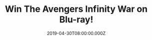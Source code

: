---
campaign-uuid: "c-10246766-65f1-477f-82c5-95caa1e2dc01"
type: "Competition"
category: "Entertainment"
date: "2019-04-30T08:00:00.000Z"
end-date: "2019-05-30T22:59:00.000Z"
disable-form: false
is_promoted: false
has_entry_page: true
title: "Win The Avengers Infinity War on Blu-ray!"
competition-description: "<p>An unprecedented cinematic journey ten years in the making\
  \ and spanning the entire Marvel Cinematic Universe, Marvel Studios’ 'Avengers:\
  \ Infinity War' brings to the screen the ultimate, deadliest showdown of all time\
  \ and we have a copy of this greatest movie for you.</p>\n<p>Want it? Click below\
  \ for a chance to win.</p>\n"
hero-header: "Win The Avengers Infinity War on Blu-ray!"
terms-confirmation: "N/A"
banner-img: "https://assets.expresslyapp.com/asset-c9059876-de9d-4611-9339-1e7c5491bed6.jpg"
logo-left-href: "aaa.nme.com"
logo-left-image: "https://assets.expresslyapp.com/asset-fbf88d4f-4314-43b0-bda1-e5ef736f74df.jpg"
logo-left-title: "NME AAA"
bg-image-hero: "https://assets.expresslyapp.com/asset-8099a8b5-e443-4456-b443-2ab5409df9b0.jpg"
bg-image-first: "https://assets.expresslyapp.com/asset-989c44fc-ee77-442f-89cb-9fc989588da4.jpg"
section1-content: "<p>The Avengers and their Super Hero allies must be willing to\
  \ sacrifice all in an attempt to defeat the powerful Thanos before his blitz of\
  \ devastation and ruin puts an end to the universe.</p>\n<p>We have on our hands\
  \ a copy of the super entertainment movie: The Avengers Infinity War on Blu-ray\
  \ for you to win and get stuck into. Enter the form below for a chance to win and\
  \ it could be your plan for the weekend!</p>\n<p>Good luck!</p>\n"
entry-title: "Win The Avengers Infinity War on Blu-ray!"
entry-content: "<p>Enter the draw to win The Avengers Infinity War on Blu-ray by completing\
  \ the form below before 23:59 on 30th of May 2019.</p>\n"
has-winner: false
prize-description: "The Avengers Infinity War on Blu-ray."
special-conditions: "Multiple entries are allowed up to one every day.\r\nThis competition\
  \ is also available on: http://club.expressly.io/competitons/avengers-infinity-war-bluray"
country-restrictions:
- "GB"
---